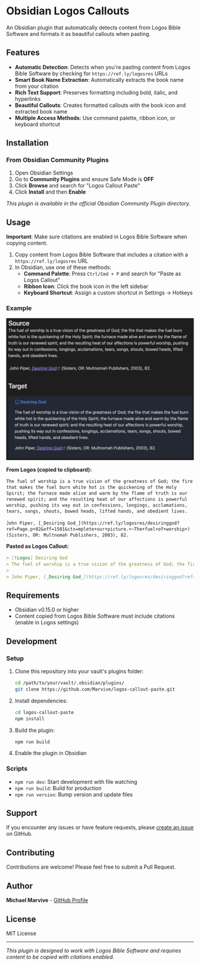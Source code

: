 # Obsidian Logos Callouts

An Obsidian plugin that automatically detects content from Logos Bible Software and formats it as beautiful callouts when pasting.

## Features

- **Automatic Detection**: Detects when you're pasting content from Logos Bible Software by checking for `https://ref.ly/logosres` URLs
- **Smart Book Name Extraction**: Automatically extracts the book name from your citation
- **Rich Text Support**: Preserves formatting including bold, italic, and hyperlinks
- **Beautiful Callouts**: Creates formatted callouts with the book icon and extracted book name
- **Multiple Access Methods**: Use command palette, ribbon icon, or keyboard shortcut

## Installation

### From Obsidian Community Plugins

1. Open Obsidian Settings
2. Go to **Community Plugins** and ensure Safe Mode is **OFF**
3. Click **Browse** and search for "Logos Callout Paste"
4. Click **Install** and then **Enable**

*This plugin is available in the official Obsidian Community Plugin directory.*

## Usage

**Important**: Make sure citations are enabled in Logos Bible Software when copying content.

1. Copy content from Logos Bible Software that includes a citation with a `https://ref.ly/logosres` URL
2. In Obsidian, use one of these methods:
   - **Command Palette**: Press `Ctrl/Cmd + P` and search for "Paste as Logos Callout"
   - **Ribbon Icon**: Click the book icon in the left sidebar
   - **Keyboard Shortcut**: Assign a custom shortcut in Settings → Hotkeys

### Example
![Logos Plugin Example](./assets/Demo.png)

**From Logos (copied to clipboard):**
```
The fuel of worship is a true vision of the greatness of God; the fire that makes the fuel burn white hot is the quickening of the Holy Spirit; the furnace made alive and warm by the flame of truth is our renewed spirit; and the resulting heat of our affections is powerful worship, pushing its way out in confessions, longings, acclamations, tears, songs, shouts, bowed heads, lifted hands, and obedient lives.

John Piper, [_Desiring God_](https://ref.ly/logosres/desiringgod?ref=Page.p+82&off=1501&ctx=mplete+our+picture.+~The+fuel+of+worship+) (Sisters, OR: Multnomah Publishers, 2003), 82.
```

**Pasted as Logos Callout:**
```markdown
> [!Logos] Desiring God
> The fuel of worship is a true vision of the greatness of God; the fire that makes the fuel burn white hot is the quickening of the Holy Spirit; the furnace made alive and warm by the flame of truth is our renewed spirit; and the resulting heat of our affections is powerful worship, pushing its way out in confessions, longings, acclamations, tears, songs, shouts, bowed heads, lifted hands, and obedient lives.
> 
> John Piper, [_Desiring God_](https://ref.ly/logosres/desiringgod?ref=Page.p+82&off=1501&ctx=mplete+our+picture.+~The+fuel+of+worship+) (Sisters, OR: Multnomah Publishers, 2003), 82.
```

## Requirements

- Obsidian v0.15.0 or higher
- Content copied from Logos Bible Software must include citations (enable in Logos settings)

## Development

### Setup

1. Clone this repository into your vault's plugins folder:
   ```bash
   cd /path/to/your/vault/.obsidian/plugins/
   git clone https://github.com/Marvive/logos-callout-paste.git
   ```

2. Install dependencies:
   ```bash
   cd logos-callout-paste
   npm install
   ```

3. Build the plugin:
   ```bash
   npm run build
   ```

4. Enable the plugin in Obsidian

### Scripts

- `npm run dev`: Start development with file watching
- `npm run build`: Build for production
- `npm run version`: Bump version and update files

## Support

If you encounter any issues or have feature requests, please [create an issue](https://github.com/Marvive/logos-callout-paste/issues) on GitHub.

## Contributing

Contributions are welcome! Please feel free to submit a Pull Request.

## Author

**Michael Marvive** - [GitHub Profile](https://github.com/Marvive)

## License

MIT License

---

*This plugin is designed to work with Logos Bible Software and requires content to be copied with citations enabled.* 
